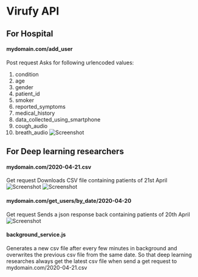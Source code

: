 # Virufy API

## For Hospital
#### mydomain.com/add_user
Post request
Asks for following urlencoded values:

1) condition
2) age
3) gender
4) patient_id
5) smoker
6) reported_symptoms
7) medical_history
8) data_collected_using_smartphone
9) cough_audio
10) breath_audio
![Screenshot](https://imgur.com/ZW2SPgv.png)
## For Deep learning researchers
#### mydomain.com/2020-04-21.csv 
Get request
Downloads CSV file containing patients of 21st April
![Screenshot](https://imgur.com/3lrE43O.png)
![Screenshot](https://imgur.com/jtIcmxi.png)
#### mydomain.com/get_users/by_date/2020-04-20
Get request
Sends a json response back containing patients of 20th April
![Screenshot](https://imgur.com/CMgsiC2.png)
#### background_service.js 
Generates a new csv file after every few minutes in background and overwrites the previous csv file from the same date. So that deep learning researches always get the latest csv file when send a get request to mydomain.com/2020-04-21.csv
